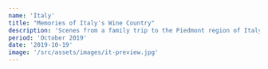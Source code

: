```yaml
---
name: 'Italy'
title: "Memories of Italy's Wine Country"
description: 'Scenes from a family trip to the Piedmont region of Italy in October 2019. We stayed in a small municipality called Dogliani, about 40 miles southeast of Turin.'
period: 'October 2019'
date: '2019-10-19'
image: '/src/assets/images/it-preview.jpg'
---
```

